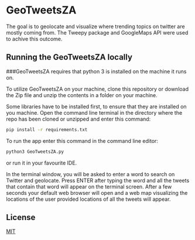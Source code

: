 # GeoTweetsZA
The goal is to geolocate and visualize where trending topics on twitter are mostly coming from. The Tweepy package and GoogleMaps API were used to achive this outcome. 

## Running the GeoTweetsZA locally

###GeoTweetsZA requires that python 3 is installed on the machine it runs on.

To utilize GeoTweetsZA on your machine, clone this repository or download the Zip file and unzip the contents in a folder on your machine.

Some libraries have to be installed first, to ensure that they are installed on you machine. Open the command line terminal in the directory where the repo has been cloned or unzipped and enter this command:

```bash
pip install -r requirements.txt
```

To run the app enter this command in the command line editor:
```bash
python3 GeoTweetsZA.py
```

or run it in your favourite IDE.

In the terminal window, you will be asked to enter a word to search on Twitter and geolocate.
Press ENTER after typing the word and all the tweets that contain that word will appear on the terminal screen.
After a few seconds your default web browser will open and a web map visualizing the locations of the user provided locations of all the tweets will appear. 

## License
[MIT](https://choosealicense.com/licenses/mit/)
